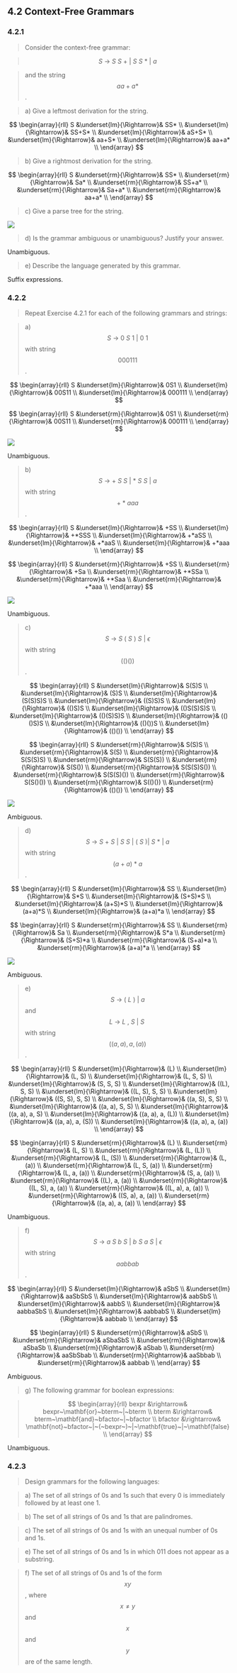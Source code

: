 ## 4.2 Context-Free Grammars

### 4.2.1

> Consider the context-free grammar:

> $$ S~\rightarrow~S~S~+~|~S~S~*~|~a$$

> and the string $$aa+a*$$.

> a) Give a leftmost derivation for the string.

$$
\begin{array}{rll}
S &\underset{lm}{\Rightarrow}& SS* \\
&\underset{lm}{\Rightarrow}& SS+S* \\
&\underset{lm}{\Rightarrow}& aS+S* \\
&\underset{lm}{\Rightarrow}& aa+S* \\
&\underset{lm}{\Rightarrow}& aa+a* \\
\end{array}
$$

> b) Give a rightmost derivation for the string.

$$
\begin{array}{rll}
S &\underset{rm}{\Rightarrow}& SS* \\
&\underset{rm}{\Rightarrow}& Sa* \\
&\underset{rm}{\Rightarrow}& SS+a* \\
&\underset{rm}{\Rightarrow}& Sa+a* \\
&\underset{rm}{\Rightarrow}& aa+a* \\
\end{array}
$$

> c) Give a parse tree for the string.

![](./img/4.2.1.c.png)

> d) Is the grammar ambiguous or unambiguous? Justify your answer.

Unambiguous.

> e) Describe the language generated by this grammar.

Suffix expressions.

### 4.2.2

> Repeat Exercise 4.2.1 for each of the following grammars and strings:

> a) $$S~\rightarrow~0~S~1~|~0~1$$ with string $$000111$$.

$$
\begin{array}{rll}
S &\underset{lm}{\Rightarrow}& 0S1 \\
&\underset{lm}{\Rightarrow}& 00S11 \\
&\underset{lm}{\Rightarrow}& 000111 \\
\end{array}
$$

$$
\begin{array}{rll}
S &\underset{rm}{\Rightarrow}& 0S1 \\
&\underset{rm}{\Rightarrow}& 00S11 \\
&\underset{rm}{\Rightarrow}& 000111 \\
\end{array}
$$

![](./img/4.2.2.a.png)

Unambiguous.

> b) $$S~\rightarrow~+~S~S~|~*~S~S~|~a$$ with string $$+*aaa$$.

$$
\begin{array}{rll}
S &\underset{lm}{\Rightarrow}& +SS \\
&\underset{lm}{\Rightarrow}& +*SSS \\
&\underset{lm}{\Rightarrow}& +*aSS \\
&\underset{lm}{\Rightarrow}& +*aaS \\
&\underset{lm}{\Rightarrow}& +*aaa \\
\end{array}
$$

$$
\begin{array}{rll}
S &\underset{rm}{\Rightarrow}& +SS \\
&\underset{rm}{\Rightarrow}& +Sa \\
&\underset{rm}{\Rightarrow}& +*SSa \\
&\underset{rm}{\Rightarrow}& +*Saa \\
&\underset{rm}{\Rightarrow}& +*aaa \\
\end{array}
$$

![](./img/4.2.2.b.png)

Unambiguous.

> c) $$S~\rightarrow~S~(~S~)~S~|~\epsilon$$ with string $$(()())$$.

$$
\begin{array}{rll}
S &\underset{lm}{\Rightarrow}& S(S)S \\
&\underset{lm}{\Rightarrow}& (S)S \\
&\underset{lm}{\Rightarrow}& (S(S)S)S \\
&\underset{lm}{\Rightarrow}& ((S)S)S \\
&\underset{lm}{\Rightarrow}& (()S)S \\
&\underset{lm}{\Rightarrow}& (()S(S)S)S \\
&\underset{lm}{\Rightarrow}& (()(S)S)S \\
&\underset{lm}{\Rightarrow}& (()()S)S \\
&\underset{lm}{\Rightarrow}& (()())S \\
&\underset{lm}{\Rightarrow}& (()()) \\
\end{array}
$$

$$
\begin{array}{rll}
S &\underset{rm}{\Rightarrow}& S(S)S \\
&\underset{rm}{\Rightarrow}& S(S) \\
&\underset{rm}{\Rightarrow}& S(S(S)S) \\
&\underset{rm}{\Rightarrow}& S(S(S)) \\
&\underset{rm}{\Rightarrow}& S(S()) \\
&\underset{rm}{\Rightarrow}& S(S(S)S()) \\
&\underset{rm}{\Rightarrow}& S(S(S)()) \\
&\underset{rm}{\Rightarrow}& S(S()()) \\
&\underset{rm}{\Rightarrow}& S(()()) \\
&\underset{rm}{\Rightarrow}& (()()) \\
\end{array}
$$

![](./img/4.2.2.c.png)

Ambiguous.

> d) $$S~\rightarrow~S~+~S~|~S~S~|~(~S~)|~S~*~|~a$$ with string $$(a+a)*a$$.

$$
\begin{array}{rll}
S &\underset{lm}{\Rightarrow}& SS \\
&\underset{lm}{\Rightarrow}& S*S \\
&\underset{lm}{\Rightarrow}& (S+S)*S \\
&\underset{lm}{\Rightarrow}& (a+S)*S \\
&\underset{lm}{\Rightarrow}& (a+a)*S \\
&\underset{lm}{\Rightarrow}& (a+a)*a \\
\end{array}
$$

$$
\begin{array}{rll}
S &\underset{rm}{\Rightarrow}& SS \\
&\underset{rm}{\Rightarrow}& Sa \\
&\underset{rm}{\Rightarrow}& S*a \\
&\underset{rm}{\Rightarrow}& (S+S)*a \\
&\underset{rm}{\Rightarrow}& (S+a)*a \\
&\underset{rm}{\Rightarrow}& (a+a)*a \\
\end{array}
$$

![](./img/4.2.2.d.png)

Ambiguous.

> e) $$S~\rightarrow~(~L~)~|~a$$ and $$L~\rightarrow~L~,~S~|~S~$$ with string $$((a,a),a,(a))$$.

$$
\begin{array}{rll}
S &\underset{lm}{\Rightarrow}& (L) \\
&\underset{lm}{\Rightarrow}& (L, S) \\
&\underset{lm}{\Rightarrow}& (L, S, S) \\
&\underset{lm}{\Rightarrow}& (S, S, S) \\
&\underset{lm}{\Rightarrow}& ((L), S, S) \\
&\underset{lm}{\Rightarrow}& ((L, S), S, S) \\
&\underset{lm}{\Rightarrow}& ((S, S), S, S) \\
&\underset{lm}{\Rightarrow}& ((a, S), S, S) \\
&\underset{lm}{\Rightarrow}& ((a, a), S, S) \\
&\underset{lm}{\Rightarrow}& ((a, a), a, S) \\
&\underset{lm}{\Rightarrow}& ((a, a), a, (L)) \\
&\underset{lm}{\Rightarrow}& ((a, a), a, (S)) \\
&\underset{lm}{\Rightarrow}& ((a, a), a, (a)) \\
\end{array}
$$

$$
\begin{array}{rll}
S &\underset{rm}{\Rightarrow}& (L) \\
&\underset{rm}{\Rightarrow}& (L, S) \\
&\underset{rm}{\Rightarrow}& (L, (L)) \\
&\underset{rm}{\Rightarrow}& (L, (S)) \\
&\underset{rm}{\Rightarrow}& (L, (a)) \\
&\underset{rm}{\Rightarrow}& (L, S, (a)) \\
&\underset{rm}{\Rightarrow}& (L, a, (a)) \\
&\underset{rm}{\Rightarrow}& (S, a, (a)) \\
&\underset{rm}{\Rightarrow}& ((L), a, (a)) \\
&\underset{rm}{\Rightarrow}& ((L, S), a, (a)) \\
&\underset{rm}{\Rightarrow}& ((L, a), a, (a)) \\
&\underset{rm}{\Rightarrow}& ((S, a), a, (a)) \\
&\underset{rm}{\Rightarrow}& ((a, a), a, (a)) \\
\end{array}
$$

Unambiguous.

> f) $$S~\rightarrow~a~S~b~S~|~b~S~a~S~|~\epsilon$$ with string $$aabbab$$.

$$
\begin{array}{rll}
S &\underset{lm}{\Rightarrow}& aSbS \\
&\underset{lm}{\Rightarrow}& aaSbSbS \\
&\underset{lm}{\Rightarrow}& aabSbS \\
&\underset{lm}{\Rightarrow}& aabbS \\
&\underset{lm}{\Rightarrow}& aabbaSbS \\
&\underset{lm}{\Rightarrow}& aabbabS \\
&\underset{lm}{\Rightarrow}& aabbab \\
\end{array}
$$

$$
\begin{array}{rll}
S &\underset{rm}{\Rightarrow}& aSbS \\
&\underset{rm}{\Rightarrow}& aSbaSbS \\
&\underset{rm}{\Rightarrow}& aSbaSb \\
&\underset{rm}{\Rightarrow}& aSbab \\
&\underset{rm}{\Rightarrow}& aaSbSbab \\
&\underset{rm}{\Rightarrow}& aaSbbab \\
&\underset{rm}{\Rightarrow}& aabbab \\
\end{array}
$$

Ambiguous.

> g) The following grammar for boolean expressions:

> $$
\begin{array}{rll}
bexpr &\rightarrow& bexpr~\mathbf{or}~bterm~|~bterm \\
bterm &\rightarrow& bterm~\mathbf{and}~bfactor~|~bfactor \\
bfactor &\rightarrow& \mathbf{not}~bfactor~|~(~bexpr~)~|~\mathbf{true}~|~\mathbf{false} \\
\end{array}
$$

Unambiguous.

### 4.2.3

> Design grammars for the following languages:

> a) The set of all strings of 0s and 1s such that every 0 is immediately followed by at least one 1.

> b) The set of all strings of 0s and 1s that are palindromes.

> c) The set of all strings of 0s and 1s with an unequal number of 0s and 1s.

> e) The set of all strings of 0s and 1s in which 011 does not appear as a substring.

> f) The set of all strings of 0s and 1s of the form $$xy$$, where $$x \ne y$$ and $$x$$ and $$y$$ are of the same length.
